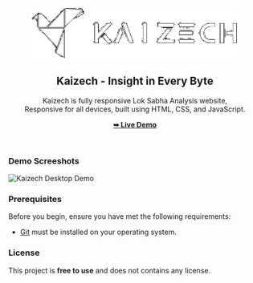 <div align="center">
  
  <br />
  <br />
  
  <img src="./readme-images/kaizech_img_white.png" />

  <h2 align="center">Kaizech - Insight in Every Byte</h2>

  Kaizech is fully responsive Lok Sabha Analysis website, <br />Responsive for all devices, built using HTML, CSS, and JavaScript.

  <a href="https://20ayush04.github.io/Lok_Sabha_sys/"  target = "_blank"><strong>➥ Live Demo</strong></a>

</div>

<br />

### Demo Screeshots

![Kaizech Desktop Demo](./readme-images/hero-banner.png "Desktop Demo")

### Prerequisites

Before you begin, ensure you have met the following requirements:

* [Git](https://git-scm.com/downloads "Download Git") must be installed on your operating system.



### License

This project is **free to use** and does not contains any license.
